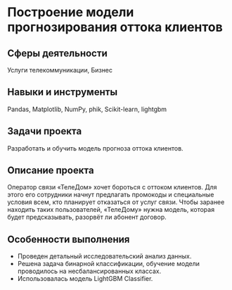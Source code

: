 # Построение модели прогнозирования оттока клиентов

## Сферы деятельности

Услуги телекоммуникации, Бизнес

## Навыки и инструменты

Pandas, Matplotlib, NumPy, phik, Scikit-learn, lightgbm

## Задачи проекта

Разработать и обучить модель прогноза оттока клиентов.

## Описание проекта

Оператор связи «ТелеДом» хочет бороться с оттоком клиентов. Для этого его сотрудники начнут предлагать промокоды и специальные условия всем, кто планирует отказаться от услуг связи. Чтобы заранее находить таких пользователей, «ТелеДому» нужна модель, которая будет предсказывать, разорвёт ли абонент договор.

## Особенности выполнения
* Проведен детальный исследовательский анализ данных.
* Решена задача бинарной классификации, обучение модели проводилось на несбалансированных классах.
* Использовалась модель LightGBM Classifier.

